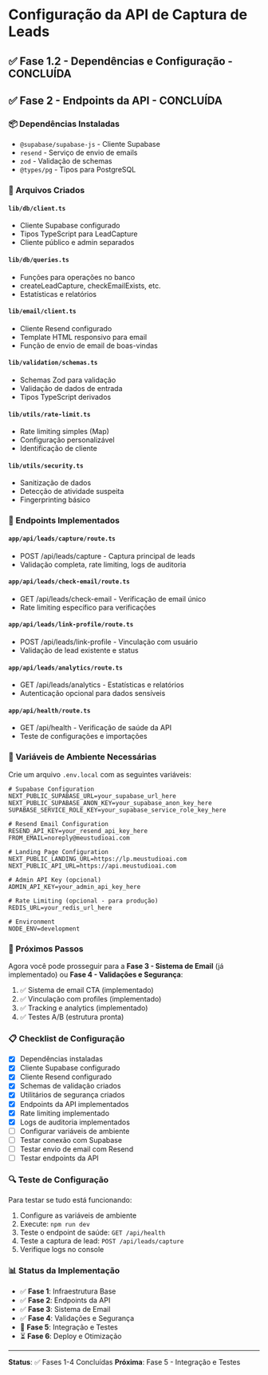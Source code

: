 # Configuração da API de Captura de Leads

## ✅ Fase 1.2 - Dependências e Configuração - CONCLUÍDA
## ✅ Fase 2 - Endpoints da API - CONCLUÍDA

### 📦 Dependências Instaladas
- `@supabase/supabase-js` - Cliente Supabase
- `resend` - Serviço de envio de emails
- `zod` - Validação de schemas
- `@types/pg` - Tipos para PostgreSQL

### 🔧 Arquivos Criados

#### `lib/db/client.ts`
- Cliente Supabase configurado
- Tipos TypeScript para LeadCapture
- Cliente público e admin separados

#### `lib/db/queries.ts`
- Funções para operações no banco
- createLeadCapture, checkEmailExists, etc.
- Estatísticas e relatórios

#### `lib/email/client.ts`
- Cliente Resend configurado
- Template HTML responsivo para email
- Função de envio de email de boas-vindas

#### `lib/validation/schemas.ts`
- Schemas Zod para validação
- Validação de dados de entrada
- Tipos TypeScript derivados

#### `lib/utils/rate-limit.ts`
- Rate limiting simples (Map)
- Configuração personalizável
- Identificação de cliente

#### `lib/utils/security.ts`
- Sanitização de dados
- Detecção de atividade suspeita
- Fingerprinting básico

### 🚀 Endpoints Implementados

#### `app/api/leads/capture/route.ts`
- POST /api/leads/capture - Captura principal de leads
- Validação completa, rate limiting, logs de auditoria

#### `app/api/leads/check-email/route.ts`
- GET /api/leads/check-email - Verificação de email único
- Rate limiting específico para verificações

#### `app/api/leads/link-profile/route.ts`
- POST /api/leads/link-profile - Vinculação com usuário
- Validação de lead existente e status

#### `app/api/leads/analytics/route.ts`
- GET /api/leads/analytics - Estatísticas e relatórios
- Autenticação opcional para dados sensíveis

#### `app/api/health/route.ts`
- GET /api/health - Verificação de saúde da API
- Teste de configurações e importações

### 🔑 Variáveis de Ambiente Necessárias

Crie um arquivo `.env.local` com as seguintes variáveis:

```env
# Supabase Configuration
NEXT_PUBLIC_SUPABASE_URL=your_supabase_url_here
NEXT_PUBLIC_SUPABASE_ANON_KEY=your_supabase_anon_key_here
SUPABASE_SERVICE_ROLE_KEY=your_supabase_service_role_key_here

# Resend Email Configuration
RESEND_API_KEY=your_resend_api_key_here
FROM_EMAIL=noreply@meustudioai.com

# Landing Page Configuration
NEXT_PUBLIC_LANDING_URL=https://lp.meustudioai.com
NEXT_PUBLIC_API_URL=https://api.meustudioai.com

# Admin API Key (opcional)
ADMIN_API_KEY=your_admin_api_key_here

# Rate Limiting (opcional - para produção)
REDIS_URL=your_redis_url_here

# Environment
NODE_ENV=development
```

### 🚀 Próximos Passos

Agora você pode prosseguir para a **Fase 3 - Sistema de Email** (já implementado) ou **Fase 4 - Validações e Segurança**:

1. ✅ Sistema de email CTA (implementado)
2. ✅ Vinculação com profiles (implementado)
3. ✅ Tracking e analytics (implementado)
4. ✅ Testes A/B (estrutura pronta)

### 📋 Checklist de Configuração

- [x] Dependências instaladas
- [x] Cliente Supabase configurado
- [x] Cliente Resend configurado
- [x] Schemas de validação criados
- [x] Utilitários de segurança criados
- [x] Endpoints da API implementados
- [x] Rate limiting implementado
- [x] Logs de auditoria implementados
- [ ] Configurar variáveis de ambiente
- [ ] Testar conexão com Supabase
- [ ] Testar envio de email com Resend
- [ ] Testar endpoints da API

### 🔍 Teste de Configuração

Para testar se tudo está funcionando:

1. Configure as variáveis de ambiente
2. Execute: `npm run dev`
3. Teste o endpoint de saúde: `GET /api/health`
4. Teste a captura de lead: `POST /api/leads/capture`
5. Verifique logs no console

### 📊 Status da Implementação

- ✅ **Fase 1**: Infraestrutura Base
- ✅ **Fase 2**: Endpoints da API
- ✅ **Fase 3**: Sistema de Email
- ✅ **Fase 4**: Validações e Segurança
- 🔄 **Fase 5**: Integração e Testes
- ⏳ **Fase 6**: Deploy e Otimização

---

**Status**: ✅ Fases 1-4 Concluídas
**Próxima**: Fase 5 - Integração e Testes
